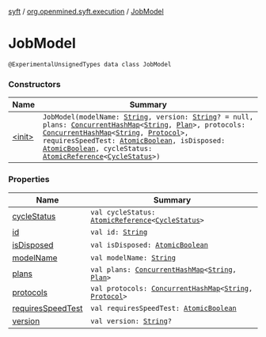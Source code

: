 [syft](../../index.md) / [org.openmined.syft.execution](../index.md) / [JobModel](./index.md)

# JobModel

`@ExperimentalUnsignedTypes data class JobModel`

### Constructors

| Name | Summary |
|---|---|
| [&lt;init&gt;](-init-.md) | `JobModel(modelName: `[`String`](https://kotlinlang.org/api/latest/jvm/stdlib/kotlin/-string/index.html)`, version: `[`String`](https://kotlinlang.org/api/latest/jvm/stdlib/kotlin/-string/index.html)`? = null, plans: `[`ConcurrentHashMap`](https://docs.oracle.com/javase/6/docs/api/java/util/concurrent/ConcurrentHashMap.html)`<`[`String`](https://kotlinlang.org/api/latest/jvm/stdlib/kotlin/-string/index.html)`, `[`Plan`](../-plan/index.md)`>, protocols: `[`ConcurrentHashMap`](https://docs.oracle.com/javase/6/docs/api/java/util/concurrent/ConcurrentHashMap.html)`<`[`String`](https://kotlinlang.org/api/latest/jvm/stdlib/kotlin/-string/index.html)`, `[`Protocol`](../-protocol/index.md)`>, requiresSpeedTest: `[`AtomicBoolean`](https://docs.oracle.com/javase/6/docs/api/java/util/concurrent/atomic/AtomicBoolean.html)`, isDisposed: `[`AtomicBoolean`](https://docs.oracle.com/javase/6/docs/api/java/util/concurrent/atomic/AtomicBoolean.html)`, cycleStatus: `[`AtomicReference`](https://docs.oracle.com/javase/6/docs/api/java/util/concurrent/atomic/AtomicReference.html)`<`[`CycleStatus`](../-cycle-status/index.md)`>)` |

### Properties

| Name | Summary |
|---|---|
| [cycleStatus](cycle-status.md) | `val cycleStatus: `[`AtomicReference`](https://docs.oracle.com/javase/6/docs/api/java/util/concurrent/atomic/AtomicReference.html)`<`[`CycleStatus`](../-cycle-status/index.md)`>` |
| [id](id.md) | `val id: `[`String`](https://kotlinlang.org/api/latest/jvm/stdlib/kotlin/-string/index.html) |
| [isDisposed](is-disposed.md) | `val isDisposed: `[`AtomicBoolean`](https://docs.oracle.com/javase/6/docs/api/java/util/concurrent/atomic/AtomicBoolean.html) |
| [modelName](model-name.md) | `val modelName: `[`String`](https://kotlinlang.org/api/latest/jvm/stdlib/kotlin/-string/index.html) |
| [plans](plans.md) | `val plans: `[`ConcurrentHashMap`](https://docs.oracle.com/javase/6/docs/api/java/util/concurrent/ConcurrentHashMap.html)`<`[`String`](https://kotlinlang.org/api/latest/jvm/stdlib/kotlin/-string/index.html)`, `[`Plan`](../-plan/index.md)`>` |
| [protocols](protocols.md) | `val protocols: `[`ConcurrentHashMap`](https://docs.oracle.com/javase/6/docs/api/java/util/concurrent/ConcurrentHashMap.html)`<`[`String`](https://kotlinlang.org/api/latest/jvm/stdlib/kotlin/-string/index.html)`, `[`Protocol`](../-protocol/index.md)`>` |
| [requiresSpeedTest](requires-speed-test.md) | `val requiresSpeedTest: `[`AtomicBoolean`](https://docs.oracle.com/javase/6/docs/api/java/util/concurrent/atomic/AtomicBoolean.html) |
| [version](version.md) | `val version: `[`String`](https://kotlinlang.org/api/latest/jvm/stdlib/kotlin/-string/index.html)`?` |
